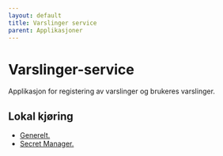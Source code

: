 ```yaml
---
layout: default
title: Varslinger service
parent: Applikasjoner
---
```


# Varslinger-service
Applikasjon for registering av varslinger og brukeres varslinger.

## Lokal kjøring
* [Generelt.](../../docs/modules/ROOT/pages/local/local_general.adoc)
* [Secret Manager.](../../docs/modules/ROOT/pages/local/local_secretmanager.adoc)
